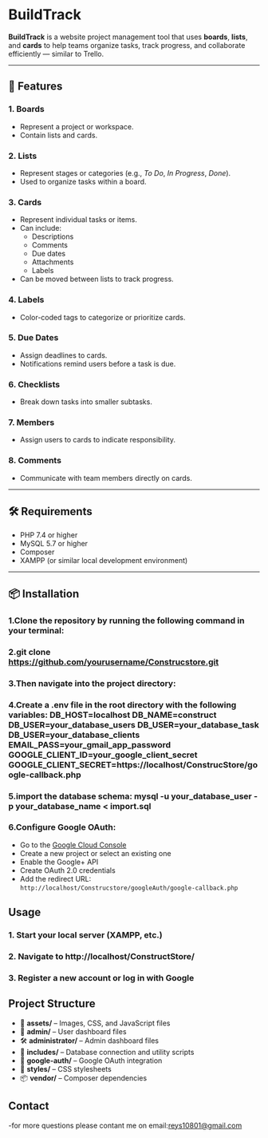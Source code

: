 # BuildTrack

**BuildTrack** is a website project management tool that uses **boards**, **lists**, and **cards** to help teams organize tasks, track progress, and collaborate efficiently — similar to Trello.

---

## 🚀 Features

### 1. Boards
- Represent a project or workspace.
- Contain lists and cards.

### 2. Lists
- Represent stages or categories (e.g., *To Do*, *In Progress*, *Done*).
- Used to organize tasks within a board.

### 3. Cards
- Represent individual tasks or items.
- Can include:
  - Descriptions
  - Comments
  - Due dates
  - Attachments
  - Labels
- Can be moved between lists to track progress.

### 4. Labels
- Color-coded tags to categorize or prioritize cards.

### 5. Due Dates
- Assign deadlines to cards.
- Notifications remind users before a task is due.

### 6. Checklists
- Break down tasks into smaller subtasks.

### 7. Members
- Assign users to cards to indicate responsibility.

### 8. Comments
- Communicate with team members directly on cards.

---

## 🛠️ Requirements

- PHP 7.4 or higher  
- MySQL 5.7 or higher  
- Composer  
- XAMPP (or similar local development environment)

---

## 📦 Installation

### 1.Clone the repository by running the following command in your terminal:
### 2.git clone https://github.com/yourusername/Construcstore.git
### 3.Then navigate into the project directory:
### 4.Create a .env file in the root directory with the following variables: DB_HOST=localhost DB_NAME=construct  DB_USER=your_database_users DB_USER=your_database_task DB_USER=your_database_clients  EMAIL_PASS=your_gmail_app_password GOOGLE_CLIENT_ID=your_google_client_secret GOOGLE_CLIENT_SECRET=https://localhost/ConstrucStore/google-callback.php

### 5.import the database schema: mysql -u your_database_user -p your_database_name < import.sql

### 6.Configure Google OAuth:

- Go to the [Google Cloud Console](https://console.cloud.google.com/)
- Create a new project or select an existing one
- Enable the Google+ API
- Create OAuth 2.0 credentials
- Add the redirect URL: `http://localhost/Construcstore/googleAuth/google-callback.php`

## Usage
### 1. Start your local server (XAMPP, etc.)
### 2. Navigate to http://localhost/ConstructStore/
### 3. Register a new account or log in with Google


## Project Structure

- 📁 **assets/** – Images, CSS, and JavaScript files  
- 👤 **admin/** – User dashboard files  
- 🛠️ **administrator/** – Admin dashboard files  
- 🧩 **includes/** – Database connection and utility scripts  
- 🔐 **google-auth/** – Google OAuth integration  
- 🎨 **styles/** – CSS stylesheets  
- 📦 **vendor/** – Composer dependencies  



## Contact
-for more questions please contant me on email:reys10801@gmail.com
